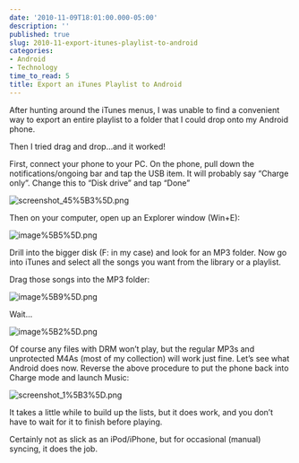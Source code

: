 ```yaml
---
date: '2010-11-09T18:01:00.000-05:00'
description: ''
published: true
slug: 2010-11-export-itunes-playlist-to-android
categories:
- Android
- Technology
time_to_read: 5
title: Export an iTunes Playlist to Android
---
```



After hunting around the iTunes menus, I was unable to find a convenient way to export an entire playlist to a folder that I could drop onto my Android phone.

Then I tried drag and drop…and it worked!

First, connect your phone to your PC. On the phone, pull down the notifications/ongoing bar and tap the USB item. It will probably say “Charge only”. Change this to “Disk drive” and tap “Done”  

![screenshot_45%5B3%5D.png](screenshot_45%5B3%5D.png)

Then on your computer, open up an Explorer window (Win+E):

![image%5B5%5D.png](image%5B5%5D.png)

Drill into the bigger disk (F: in my case) and look for an MP3 folder. Now go into iTunes and select all the songs you want from the library or a playlist. 

Drag those songs into the MP3 folder:

![image%5B9%5D.png](image%5B9%5D.png)

Wait…

![image%5B2%5D.png](image%5B2%5D.png)

Of course any files with DRM won’t play, but the regular MP3s and unprotected M4As (most of my collection) will work just fine. Let’s see what Android does now. Reverse the above procedure to put the phone back into Charge mode and launch Music:  

![screenshot_1%5B3%5D.png](screenshot_1%5B3%5D.png)

It takes a little while to build up the lists, but it does work, and you don’t have to wait for it to finish before playing.

Certainly not as slick as an iPod/iPhone, but for occasional (manual) syncing, it does the job.